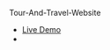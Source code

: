 Tour-And-Travel-Website
<ul><li><a href="https://07ajayjadhav.github.io/Tour-And-Travel-Website/index.htm#">Live Demo</a><li></ul>
